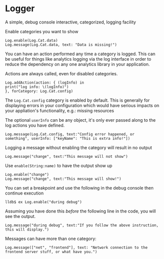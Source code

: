 # Logger
A simple, debug console interactive, categorized, logging facility

Enable categories you want to show

    Log.enable(Log.Cat.data)
    Log.message(Log.Cat.data, text: "Data is missing!")

You can have an action performed any time a category is logged. This can be useful for things like analytics logging via the log interface in order to reduce the dependency on any one analytics library in your application.

Actions are always called, even for disabled categories.

    Log.addAction(action: { (logInfo) in
    print("log info: \(logInfo)")
    }, forCategory: Log.Cat.config)

The `Log.Cat.config` category is enabled by default. This is generally for displaying errors in your configuration which would have serious impacts on your appliation's functionality, e.g.: missing resources

The optional `userInfo` can be any object, it's only ever passed along to the log actions you have defined.

    Log.message(Log.Cat.config, text:"Config error happened, or something", userInfo: ["keyName": "This is extra info!"])

Logging a message without enabling the category will result in no output

    Log.message("change", text:"This message will not show")

Use `enable(String:name)` to have the output show up

    Log.enable("change")
    Log.message("change", text:"This message will show!")

You can set a breakpoint and use the following in the debug console then continue execution

    lldb$ ex Log.enable("during debug")

Assuming you have done this *before* the following line in the code, you will see the output.

    Log.message("during debug", text:"If you follow the above instruction, this will display.")

Messages can have more than one category:

    Log.message(["net", "frontend"], text: "Network connection to the frontend server stuff, or what have you.")
